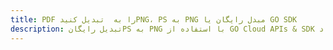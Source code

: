 ---title: PDF را به  تبدیل کنیدPNG، PS به PNG مبدل رایگان یا GO SDKdescription: تبدیل رایگانPS به PNG با استفاده از GO Cloud APIs & SDK همچنین اسناد PDF را در Cloud ایجاد، ویرایش و رندر کنید.---